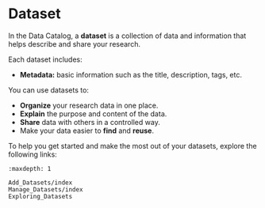 # Dataset  <!-- This is the sidebar title -->
In the Data Catalog, a **dataset** is a collection of data and information that helps describe and share your research.

Each dataset includes:

* **Metadata:** basic information such as the title, description, tags, etc.

You can use datasets to:

* **Organize** your research data in one place.
* **Explain** the purpose and content of the data.
* **Share** data with others in a controlled way.
* Make your data easier to **find** and **reuse**.

To help you get started and make the most out of your datasets, explore the following links:

```{toctree}
:maxdepth: 1

Add_Datasets/index
Manage_Datasets/index
Exploring_Datasets
```